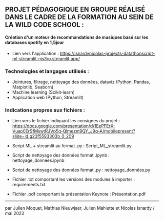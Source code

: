 ## PROJET PÉDAGOGIQUE EN GROUPE RÉALISÉ DANS LE CADRE DE LA FORMATION AU SEIN DE LA WILD CODE SCHOOL : 
#### Création d'un moteur de recommandations de musiques basé sur les databases spotify en 1,5jour
- Lien vers l'application : https://isnardynicolas-projects-datathonscript-ml-streamlit-njs3ro.streamlit.app/

### Technologies et langages utilisés : 
- Jointures, filtrage, nettoyage des données, dataviz (Python, Pandas, Matplotlib, Seaborn)
- Machine learning (Scikit-learn)
- Application web (Python, Streamlit)

### Indications propres aux fichiers : 
- Lien vers le fichier indiquant les consignes du projet : https://docs.google.com/presentation/d/1EePFErX-Vuap0ErSfMswtRJVp5q-Qlmezm9QY_J9q-A/mobilepresent?slide=id.g23f5593303b_0_209

- Script ML + streamlit au format .py : Script_ML_streamlit.py

- Script de nettoyage des données format .ipynb : nettoyage_données.ipynb

- Script de nettoyage des données format .py : nettoyage_données.py

- Fichier .txt comportant les versions des modules à importer : requirements.txt 

- Fichier .pdf comportant la présentation Keynote : Présentation.pdf

------------------------------------------------------
par Julien Moquet, Mathias Nieuwjaer, Julien Mahiette et Nicolas Isnardy / mai 2023 
